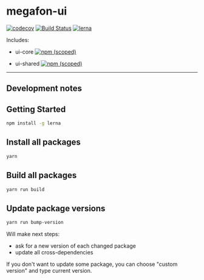 # megafon-ui

 [![codecov](https://codecov.io/gh/MegafonWebLab/megafon-ui/branch/master/graph/badge.svg)](https://codecov.io/gh/MegafonWebLab/megafon-ui)
 [![Build Status](https://travis-ci.org/MegafonWebLab/megafon-ui.svg?branch=master)](https://travis-ci.org/MegafonWebLab/megafon-ui)
 [![lerna](https://img.shields.io/badge/maintained%20with-lerna-cc00ff.svg)](https://lerna.js.org/)

Includes:
 - ui-core 
 [![npm (scoped)](https://img.shields.io/npm/v/@megafon/ui-core.svg)](https://www.npmjs.com/package/@megafon/ui-core)

 - ui-shared 
[![npm (scoped)](https://img.shields.io/npm/v/@megafon/ui-shared.svg)](https://www.npmjs.com/package/@megafon/ui-shared)

---

## Development notes

## Getting Started

```bash
npm install -g lerna
```

## Install all packages

```bash
yarn
```

## Build all packages

```bash
yarn run build
```

## Update package versions

```bash
yarn run bump-version
```

Will make next steps:
 - ask for a new version of each changed package
 - update all cross-dependencies
 
 If you don't want to update some package, you can choose "custom version" and type current version.
